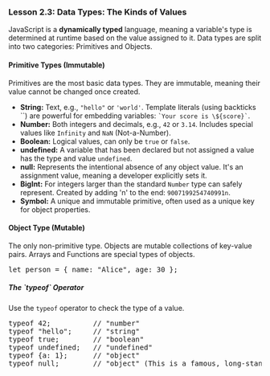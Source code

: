 ### Lesson 2.3: Data Types: The Kinds of Values
<p>JavaScript is a <strong>dynamically typed</strong> language, meaning a variable's type is determined at runtime based on the value assigned to it. Data types are split into two categories: Primitives and Objects.</p>

<h4>Primitive Types (Immutable)</h4>
<p>Primitives are the most basic data types. They are immutable, meaning their value cannot be changed once created.</p>
<ul class="list-disc list-inside space-y-2 my-4">
    <li><strong>String:</strong> Text, e.g., <code class="prose-inline-code">"hello"</code> or <code class="prose-inline-code">'world'</code>. Template literals (using backticks ``) are powerful for embedding variables: <code class="prose-inline-code">`Your score is \${score}`</code>.</li>
    <li><strong>Number:</strong> Both integers and decimals, e.g., <code class="prose-inline-code">42</code> or <code class="prose-inline-code">3.14</code>. Includes special values like <code class="prose-inline-code">Infinity</code> and <code class="prose-inline-code">NaN</code> (Not-a-Number).</li>
    <li><strong>Boolean:</strong> Logical values, can only be <code class="prose-inline-code">true</code> or <code class="prose-inline-code">false</code>.</li>
    <li><strong>undefined:</strong> A variable that has been declared but not assigned a value has the type and value <code class="prose-inline-code">undefined</code>.</li>
    <li><strong>null:</strong> Represents the intentional absence of any object value. It's an assignment value, meaning a developer explicitly sets it.</li>
    <li><strong>BigInt:</strong> For integers larger than the standard <code class="prose-inline-code">Number</code> type can safely represent. Created by adding 'n' to the end: <code class="prose-inline-code">9007199254740991n</code>.</li>
    <li><strong>Symbol:</strong> A unique and immutable primitive, often used as a unique key for object properties.</li>
</ul>

<h4>Object Type (Mutable)</h4>
<p>The only non-primitive type. Objects are mutable collections of key-value pairs. Arrays and Functions are special types of objects.</p>
<pre class="prose-code-block">let person = { name: "Alice", age: 30 };</pre>

<h5>The `typeof` Operator</h5>
<p>Use the <code class="prose-inline-code">typeof</code> operator to check the type of a value.</p>
<pre class="prose-code-block">typeof 42;          // "number"
typeof "hello";     // "string"
typeof true;        // "boolean"
typeof undefined;   // "undefined"
typeof {a: 1};      // "object"
typeof null;        // "object" (This is a famous, long-standing bug in JS)</pre>
